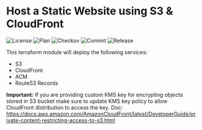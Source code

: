 # Host a Static Website using S3 & CloudFront

![License](https://img.shields.io/github/license/terrablocks/aws-s3-cf-static-site?style=for-the-badge) ![Plan](https://img.shields.io/github/actions/workflow/status/terrablocks/aws-s3-cf-static-site/tf-plan.yml?branch=main&label=Plan&style=for-the-badge) ![Checkov](https://img.shields.io/github/actions/workflow/status/terrablocks/aws-s3-cf-static-site/checkov.yml?branch=main&label=Checkov&style=for-the-badge) ![Commit](https://img.shields.io/github/last-commit/terrablocks/aws-s3-cf-static-site?style=for-the-badge) ![Release](https://img.shields.io/github/v/release/terrablocks/aws-s3-cf-static-site?style=for-the-badge)

This terraform module will deploy the following services:
- S3
- CloudFront
- ACM
- Route53 Records

**Important:**
If you are providing custom KMS key for encrypting objects stored in S3 bucket make sure to update KMS key policy to allow CloudFront distribution to access the key. Doc: https://docs.aws.amazon.com/AmazonCloudFront/latest/DeveloperGuide/private-content-restricting-access-to-s3.html
